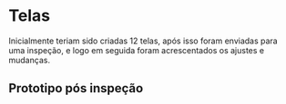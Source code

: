# Telas 

Inicialmente teriam sido criadas 12 telas, após isso foram enviadas para uma inspeção, e logo em seguida foram acrescentados os ajustes e mudanças.

## Prototipo pós inspeção 




